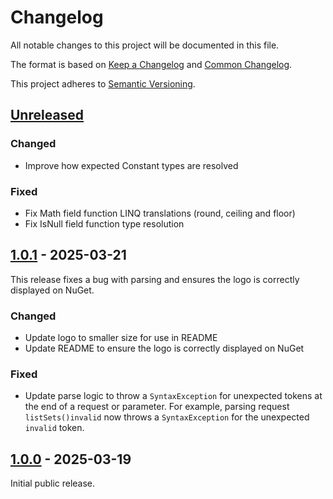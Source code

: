 # Changelog

All notable changes to this project will be documented in this file.

The format is based on [Keep a Changelog](https://keepachangelog.com/en/1.0.0/) and [Common Changelog](
https://common-changelog.org/).

This project adheres to [Semantic Versioning](https://semver.org/spec/v2.0.0.html).

## [Unreleased]

### Changed

- Improve how expected Constant types are resolved

### Fixed

- Fix Math field function LINQ translations (round, ceiling and floor)
- Fix IsNull field function type resolution

## [1.0.1] - 2025-03-21

This release fixes a bug with parsing and ensures the logo is correctly displayed on NuGet. 

### Changed

- Update logo to smaller size for use in README
- Update README to ensure the logo is correctly displayed on NuGet

### Fixed

- Update parse logic to throw a `SyntaxException` for unexpected tokens at the end of a request or parameter. For 
  example, parsing request `listSets()invalid` now throws a `SyntaxException` for the unexpected `invalid` token.

## [1.0.0] - 2025-03-19

Initial public release.

[unreleased]: https://github.com/funql/funql-dotnet/compare/1.0.1...HEAD
[1.0.1]: https://github.com/funql/funql-dotnet/compare/1.0.0...1.0.1
[1.0.0]: https://github.com/funql/funql-dotnet/releases/tag/1.0.0